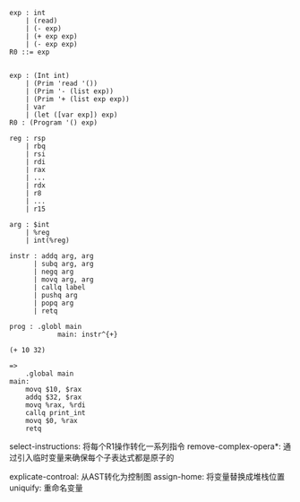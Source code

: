 

```syntax
exp : int 
    | (read) 
    | (- exp)
    | (+ exp exp)
    | (- exp exp)
R0 ::= exp


exp : (Int int)
    | (Prim 'read '())
    | (Prim '- (list exp))
    | (Prim '+ (list exp exp))
    | var
    | (let ([var exp]) exp)
R0 : (Program '() exp)

reg : rsp 
    | rbq
    | rsi
    | rdi
    | rax
    | ...
    | rdx
    | r8
    | ...
    | r15

arg : $int
    | %reg
    | int(%reg)

instr : addq arg, arg
      | subq arg, arg
      | negq arg
      | movq arg, arg
      | callq label
      | pushq arg
      | popq arg
      | retq

prog : .globl main
            main: instr^{+}
```


```racket
(+ 10 32)

=>
    .global main
main:
    movq $10, $rax
    addq $32, $rax
    movq %rax, %rdi
    callq print_int
    movq $0, %rax
    retq
```


select-instructions: 将每个R1操作转化一系列指令
remove-complex-opera*: 通过引入临时变量来确保每个子表达式都是原子的

explicate-controal: 从AST转化为控制图
assign-home: 将变量替换成堆栈位置
uniquify: 重命名变量